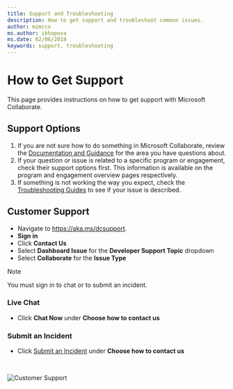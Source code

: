 ```yaml
---
title: Support and Troubleshooting
description: How to get support and troubleshoot common issues.
author: mimcco
ms.author: ikhapova
ms.date: 02/06/2018
keywords: support, troubleshooting
---
```


# How to Get Support
This page provides instructions on how to get support with Microsoft Collaborate.

## Support Options
1. If you are not sure how to do something in Microsoft Collaborate, review the [Documentation and Guidance](/collaborate/) for the area you have questions about.
2. If your question or issue is related to a specific program or engagement, check their support options first. This information is available on the program and engagement overview pages respectively.
3. If something is not working the way you expect, check the [Troubleshooting Guides](/collaborate/troubleshooting) to see if your issue is described. 

## Customer Support
  * Navigate to https://aka.ms/dcsupport.
  * **Sign in**  
  * Click **Contact Us**
  * Select **Dashboard Issue** for the **Developer Support Topic** dropdown
  * Select **Collaborate** for the **Issue Type**

>[!NOTE]
>
> You must sign in to chat or to submit an incident.<br>

### Live Chat

  * Click **Chat Now** under **Choose how to contact us**

### Submit an Incident

  * Click [Submit an Incident](https://support.microsoft.com/en-US/supportrequestform/bc9d4067-7218-61b9-1d2c-68ae591acf9d) under **Choose how to contact us**
 
<br>

![Customer Support](images/customer-support.png)
